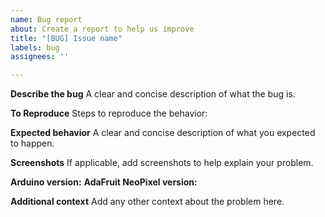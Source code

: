 ```yaml
---
name: Bug report
about: Create a report to help us improve
title: "[BUG] Issue name"
labels: bug
assignees: ''

---
```


**Describe the bug**
A clear and concise description of what the bug is.

**To Reproduce**
Steps to reproduce the behavior:

**Expected behavior**
A clear and concise description of what you expected to happen.

**Screenshots**
If applicable, add screenshots to help explain your problem.

**Arduino version:**
**AdaFruit NeoPixel version:**


**Additional context**
Add any other context about the problem here.
